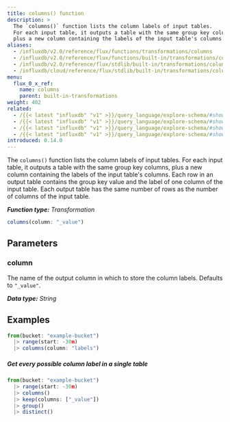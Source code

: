```yaml
---
title: columns() function
description: >
  The `columns()` function lists the column labels of input tables.
  For each input table, it outputs a table with the same group key columns,
  plus a new column containing the labels of the input table's columns.  
aliases:
  - /influxdb/v2.0/reference/flux/functions/transformations/columns
  - /influxdb/v2.0/reference/flux/functions/built-in/transformations/columns/
  - /influxdb/v2.0/reference/flux/stdlib/built-in/transformations/columns/
  - /influxdb/cloud/reference/flux/stdlib/built-in/transformations/columns/
menu:
  flux_0_x_ref:
    name: columns
    parent: built-in-transformations
weight: 402
related:
  - /{{< latest "influxdb" "v1" >}}/query_language/explore-schema/#show-measurements, InfluxQL – SHOW MEASUREMENTS  
  - /{{< latest "influxdb" "v1" >}}/query_language/explore-schema/#show-field-keys, InfluxQL – SHOW FIELD KEYS  
  - /{{< latest "influxdb" "v1" >}}/query_language/explore-schema/#show-tag-keys, InfluxQL – SHOW TAG KEYS  
  - /{{< latest "influxdb" "v1" >}}/query_language/explore-schema/#show-tag-keys, InfluxQL – SHOW SERIES
introduced: 0.14.0
---
```


The `columns()` function lists the column labels of input tables.
For each input table, it outputs a table with the same group key columns,
plus a new column containing the labels of the input table's columns.
Each row in an output table contains the group key value and the label of one column of the input table.
Each output table has the same number of rows as the number of columns of the input table.

_**Function type:** Transformation_

```js
columns(column: "_value")
```

## Parameters

### column
The name of the output column in which to store the column labels.
Defaults to `"_value"`.

_**Data type:** String_

## Examples
```js
from(bucket: "example-bucket")
  |> range(start: -30m)
  |> columns(column: "labels")
```

##### Get every possible column label in a single table
```js
from(bucket: "example-bucket")
  |> range(start: -30m)
  |> columns()
  |> keep(columns: ["_value"])
  |> group()
  |> distinct()
```
